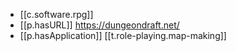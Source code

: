 
- [[c.software.rpg]]
- [[p.hasURL]] https://dungeondraft.net/
- [[p.hasApplication]] [[t.role-playing.map-making]]
